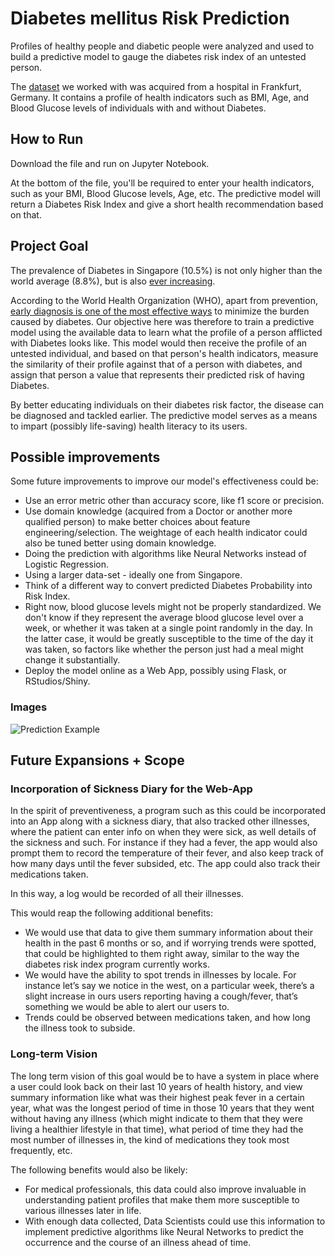 # Diabetes mellitus Risk Prediction
Profiles of healthy people and diabetic people were analyzed and used to build a predictive model to gauge the diabetes risk index of an untested person.

The [dataset](https://www.kaggle.com/johndasilva/diabetes/downloads/diabetes.zip/1) we worked with was acquired from a hospital in Frankfurt, Germany. It contains a profile of health indicators such as BMI, Age, and Blood Glucose levels of individuals with and without Diabetes.

## How to Run
Download the file and run on Jupyter Notebook.

At the bottom of the file, you'll be required to enter your health indicators, such as your BMI, Blood Glucose levels, Age, etc. The predictive model will return a Diabetes Risk Index and give a short health recommendation based on that.

## Project Goal

The prevalence of Diabetes in Singapore (10.5%) is not only higher than the world average (8.8%), but is also [ever increasing](https://www.healthhub.sg/a-z/diseases-and-conditions/626/diabetes). 

According to the World Health Organization (WHO), apart from prevention, [early diagnosis is one of the most effective ways](https://www.who.int/en/news-room/fact-sheets/detail/diabetes) to minimize the burden caused by diabetes. Our objective here was therefore to train a predictive model using the available data to learn what the profile of a person afflicted with Diabetes looks like. This model would then receive the profile of an untested individual, and based on that person's health indicators, measure the similarity of their profile against that of a person with diabetes, and assign that person a value that represents their predicted risk of having Diabetes.

By better educating individuals on their diabetes risk factor, the disease can be diagnosed and tackled earlier. The predictive model serves as a means to impart (possibly life-saving) health literacy to its users.

## Possible improvements

Some future improvements to improve our model's effectiveness could be:
- Use an error metric other than accuracy score, like f1 score or precision.
- Use domain knowledge (acquired from a Doctor or another more qualified person) to make better choices about feature engineering/selection. The weightage of each health indicator could also be tuned better using domain knowledge.
- Doing the prediction with algorithms like Neural Networks instead of Logistic Regression. 
- Using a larger data-set - ideally one from Singapore.
- Think of a different way to convert predicted Diabetes Probability into Risk Index.
- Right now, blood glucose levels might not be properly standardized. We don't know if they represent the average blood glucose level over a week, or whether it was taken at a single point randomly in the day. In the latter case, it would be greatly susceptible to the time of the day it was taken, so factors like whether the person just had a meal might change it substantially. 
- Deploy the model online as a Web App, possibly using Flask, or RStudios/Shiny. 

### Images

![Prediction Example](https://i.gyazo.com/40c209e5563e2450e0c4150269405c9f.png)


## Future Expansions + Scope

### Incorporation of Sickness Diary for the Web-App
In the spirit of preventiveness, a program such as this could be incorporated into an App along with a sickness diary, that also tracked other illnesses, where the patient can enter info on when they were sick, as well details of the sickness and such. For instance if they had a fever, the app would also prompt them to record the temperature of their fever, and also keep track of how many days until the fever subsided, etc. The app could also track their medications taken.

In this way, a log would be recorded of all their illnesses. 

This would reap the following additional benefits:
- We would use that data to give them summary information about their health in the past 6 months or so, and if worrying trends were spotted, that could be highlighted to them right away, similar to the way the diabetes risk index program currently works. 
- We would have the ability to spot trends in illnesses by locale. For instance let’s say we notice in the west, on a particular week, there’s a slight increase in ours users reporting having a cough/fever, that’s something we would be able to alert our users to. 
- Trends could be observed between medications taken, and how long the illness took to subside. 

### Long-term Vision
The long term vision of this goal would be to have a system in place where a user could look back on their last 10 years of health history, and view summary information like what was their highest peak fever in a certain year, what was the longest period of time in those 10 years that they went without having any illness (which might indicate to them that they were living a healthier lifestyle in that time), what period of time they had the most number of illnesses in, the kind of medications they took most frequently, etc.

The following benefits would also be likely:
- For medical professionals, this data could also improve invaluable in understanding patient profiles that make them more susceptible to various illnesses later in life. 
- With enough data collected, Data Scientists could use this information to implement predictive algorithms like Neural Networks to predict the occurrence and the course of an illness ahead of time.
